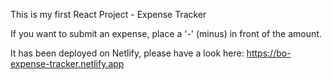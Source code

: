 This is my first React Project - Expense Tracker

If you want to submit an expense, place a '-' (minus) in front of the amount.

It has been deployed on Netlify, please have a look here: https://bo-expense-tracker.netlify.app
